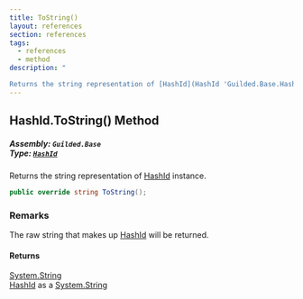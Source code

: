 ```yaml
---
title: ToString()
layout: references
section: references
tags:
  - references
  - method
description: "

Returns the string representation of [HashId](HashId 'Guilded.Base.HashId') instance."
---
```


## HashId.ToString() Method
##### **Assembly:** `Guilded.Base`<br/>**Type:** [`HashId`](HashId 'Guilded.Base.HashId')

Returns the string representation of [HashId](HashId 'Guilded.Base.HashId') instance.

```csharp
public override string ToString();
```

### Remarks
  
The raw string that makes up [HashId](HashId 'Guilded.Base.HashId') will be returned.

#### Returns
[System.String](https://docs.microsoft.com/en-us/dotnet/api/System.String 'System.String')  
[HashId](HashId 'Guilded.Base.HashId') as a [System.String](https://docs.microsoft.com/en-us/dotnet/api/System.String 'System.String')